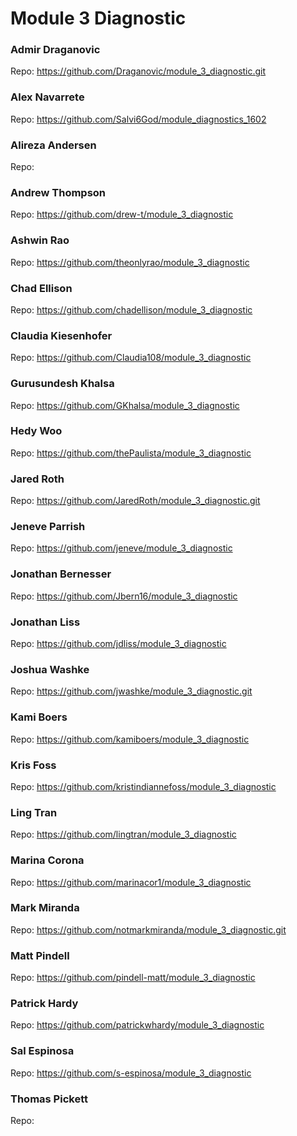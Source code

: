 # Module 3 Diagnostic

### Admir Draganovic
  Repo: https://github.com/Draganovic/module_3_diagnostic.git

### Alex Navarrete
  Repo: https://github.com/Salvi6God/module_diagnostics_1602

### Alireza Andersen
  Repo: 

### Andrew Thompson
  Repo: https://github.com/drew-t/module_3_diagnostic

### Ashwin Rao
  Repo: https://github.com/theonlyrao/module_3_diagnostic

### Chad Ellison
  Repo: https://github.com/chadellison/module_3_diagnostic

### Claudia Kiesenhofer
  Repo: https://github.com/Claudia108/module_3_diagnostic

### Gurusundesh Khalsa
  Repo: https://github.com/GKhalsa/module_3_diagnostic

### Hedy Woo
  Repo: https://github.com/thePaulista/module_3_diagnostic

### Jared Roth
  Repo: https://github.com/JaredRoth/module_3_diagnostic.git

### Jeneve Parrish
  Repo: https://github.com/jeneve/module_3_diagnostic

### Jonathan Bernesser
  Repo: https://github.com/Jbern16/module_3_diagnostic

### Jonathan Liss
  Repo: https://github.com/jdliss/module_3_diagnostic

### Joshua Washke
  Repo: https://github.com/jwashke/module_3_diagnostic.git

### Kami Boers
  Repo: https://github.com/kamiboers/module_3_diagnostic

### Kris Foss
  Repo: https://github.com/kristindiannefoss/module_3_diagnostic

### Ling Tran
  Repo: https://github.com/lingtran/module_3_diagnostic

### Marina Corona
  Repo: https://github.com/marinacor1/module_3_diagnostic

### Mark Miranda
  Repo: https://github.com/notmarkmiranda/module_3_diagnostic.git

### Matt Pindell
  Repo: https://github.com/pindell-matt/module_3_diagnostic

### Patrick Hardy
  Repo: https://github.com/patrickwhardy/module_3_diagnostic

### Sal Espinosa
  Repo: https://github.com/s-espinosa/module_3_diagnostic

### Thomas Pickett
  Repo: 


